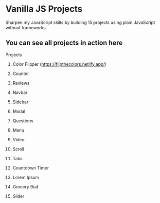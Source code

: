 # Vanilla JS Projects
Sharpen my JavaScript skills by building 15 projects using plain JavaScript without frameworks.

## You can see all projects in action here

Projects

1. Color Flipper (https://flipthecolors.netlify.app/)

2. Counter

3. Reviews

4. Navbar

5. Sidebar

6. Modal

7. Questions

8. Menu

9. Video

10. Scroll

11. Tabs

12. Countdown Timer

13. Lorem Ipsum

14. Grocery Bud

15. Slider